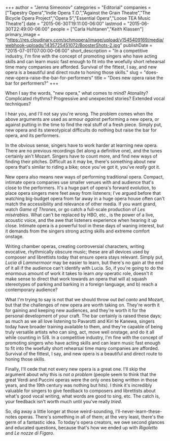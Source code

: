 +++
author = "Jenna Simeonov"
categories = "Editorial"
companies = ["Tapestry Opera","Indie Opera T.O.","Against the Grain Theatre","The Bicycle Opera Project","Opera 5","Essential Opera","Loose TEA Music Theatre"]
date = "2015-06-30T19:11:00-06:00"
lastmod = "2015-06-30T22:49:00-06:00"
people = ["Carla Huhtanen","Keith Klassen"]
primary_image = "https://res.cloudinary.com/schmopera/image/upload/v1545409169/media/webhook-uploads/1435725451072/BoosterShots-2.jpg"
publishDate = "2015-07-01T07:00:00-06:00"
short_description = "In a competitive industry, I&#039;m fine with the concept of promoting singers who have acting skills and can learn music fast enough to fit into the woefully short rehearsal time many companies are afforded. Survival of the fittest, I say, and new opera is a beautiful and direct route to honing those skills."
slug = "does-new-opera-raise-the-bar-for-performers"
title = "Does new opera raise the bar for performers?"
+++

When I say the words, "new opera," what comes to mind? Atonality? Complicated rhythms? Progressive and unexpected stories? Extended vocal techniques?

I hear you, and I'll not say you're wrong. The problem comes when the above arguments are used as armour *against* performing a new opera, or against putting in the time to find the real stuff of a fresh piece. Simply put, new opera and its stereotypical difficults do nothing but raise the bar for opera, and its performers.

In the obvious sense, singers have to work harder at learning new opera. There are no previous recordings (let along a definitive one), and the tunes certainly ain't Mozart. Singers have to count more, and find new ways of finding their pitches. Difficult as it may be, there's something about new opera that's similar to riding a bike; once you've got it, you've *really* got it.

New opera also means new ways of performing traditional opera. Compact, intimate opera companies use smaller venues with and audience that's close to the performers. It's a huge part of opera's forward evolution, to place opera singers mere feet away from listeners; I've argued before that watching big-budget opera from far away in a huge opera house often can't match the accessibility and relevance of other media. If you want grand, watch *Game of Thrones*, or go catch a full-scale production of *Les misérables*. What can't be replaced by HBO, etc., is the power of a live, acoustic voice, and the awe that listeners experience when hearing it up close. Intimate opera is a powerful tool in these days of waning interest, but it demands from the singers strong acting skills and extreme comfort onstage.

Writing chamber operas, creating controversial characters, writing evocative, rhythmically obscure music; these are all devices used by composer and librettists today that ensure opera stays relevant. Simply put, *Lucia di Lammermoor* may be easier to learn, but there's no gain at the end of it all if the audience can't identify with Lucia. So, if you're going to do the enormous amount of work it takes to learn *any* operatic role, doesn't it make sense to direct that work towards an opera that will a) squash stereotypes of parking and barking in a foreign language, and b) reach a contemporary audience?

What I'm trying to say is not that we should throw out *bel canto* and Mozart, but that the challenges of new opera are worth taking on. They're worth it for gaining and keeping new audiences, and they're worth it for the personal development of your craft. The bar certainly is raised these days; as much as we all love listening to Pavarotti and Kiri te Kanewa, singers today have broader training available to them, and they're capable of being truly versatile artists who can sing, act, move well onstage, and do it all while counting in 5/8. In a competitive industry, I'm fine with the concept of promoting singers who have acting skills and can learn music fast enough to fit into the woefully short rehearsal time many companies are afforded. Survival of the fittest, I say, and new opera is a beautiful and direct route to honing those skills.

Finally, I'll cede that not every new opera is a great one. I'll skip the argument about why this is *not a problem* (people seem to think that the great Verdi and Puccini operas were the only ones being written in those years, and the 19th century was nothing but hits). I think it's incredibly valuable for singers to give feedback to composers and librettists about what's good vocal writing, what words are good to sing, etc. The catch is, your feedback isn't worth much until you've really *tried*.

So, dig away a little longer at those weird-sounding, I'll-never-learn-these-notes operas. There's something in all of them; at the very least, there's the germ of a fantastic idea. To today's opera creators, we owe second glances and educated questions, because that's how we ended up with *Rigoletto* and *Le nozze di Figaro*.
